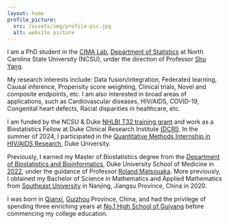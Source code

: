 ```yaml
---
layout: home
profile_picture:
  src: /assets/img/profile-pic.jpg
  alt: website picture
---
```


<p>
I am a PhD student in the <a href="https://sites.google.com/ncsu.edu/cima/home?authuser=2" target="_blank">CIMA Lab</a>, <a href="https://statistics.sciences.ncsu.edu/" target="_blank">Department of Statistics</a> at North Carolina State University (NCSU), under the direction of Professor <a href="https://statistics.sciences.ncsu.edu/people/syang24/" target="_blank">Shu Yang</a>. 

My research interests include: Data fusion/integration, Federated learning, Causal inference, Propensity score weighting, Clinical trials, Novel and composite endpoints, etc. I am also interested in broad areas of applications, such as Cardiovascular diseases, HIV/AIDS, COVID-19, Congenital heart defects, Racial disparities in healthcare, etc. 

</p>	
   
<p> 
I am funded by the NCSU & Duke <a href="https://statistics.sciences.ncsu.edu/graduate/support/nhlbi/" target="_blank">NHLBI T32 training grant</a> and work as a Biostatistics Fellow at Duke Clinical Research Institute <a href="https://dcri.org/" target="_blank">(DCRI)</a>. In the summer of 2024, I participated in the <a href="https://cfar.duke.edu/front-page/2024-quan-methods-summer-intern-profiles" target="_blank">Quantitative Methods Internship in HIV/AIDS Research</a>, Duke University. 
</p>	
   
<p> 
Previously, I earned my Master of Biostatistics degree from the <a href="https://biostat.duke.edu/" target="_blank">Department of Biostatistics and Bioinformatics</a>, Duke University School of Medicine in <a href="https://biostat.duke.edu/news/master-biostatistics-class-2022-celebrate-commencement" target="_blank">2022</a>, under the guidance of Professor <a href="https://scholars.duke.edu/person/roland.matsouaka" target="_blank">Roland Matsouaka</a>. More previously, I obtained my Bachelor of Science in Mathematics and Applied Mathematics from <a href="https://www.seu.edu.cn/" target="_blank">Southeast University</a> in Nanjing, Jiangsu Province, China in 2020.
</p>	
   
<p> 
I was born in <a href="https://en.wikipedia.org/wiki/Qianxi,_Guizhou" target="_blank">Qianxi</a>, <a href="http://www.eguizhou.gov.cn/" target="_blank">Guizhou</a> Province, China, and had the privilege of spending three enriching years at <a href="https://www.gyyz.com.cn/" target="_blank">No.1 High School of Guiyang</a> before commencing my college education.
</p>
